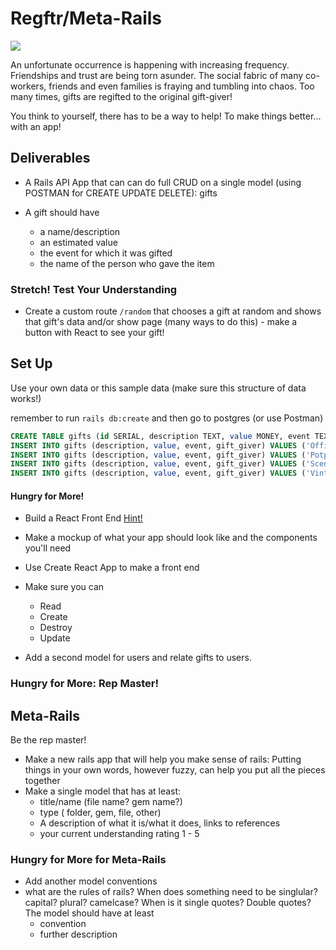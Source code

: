 # Regftr/Meta-Rails

![](https://rlv.zcache.com.au/reduce_reuse_regift_funny_christmas_6_cm_round_badge-r9911a7f1e4874b11853faf94371908ec_k94rf_307.jpg?rlvnet=1)

An unfortunate occurrence is happening with increasing frequency. Friendships and trust are being torn asunder. The social fabric of many co-workers, friends and even families is fraying and tumbling into chaos. Too many times, gifts are regifted to the original gift-giver!

You think to yourself, there has to be a way to help! To make things better... with an app!

## Deliverables
- A Rails API App that can can do full CRUD on a single model (using POSTMAN for CREATE UPDATE DELETE): gifts
- A gift should have

  - a name/description
  - an estimated value
  - the event for which it was gifted
  - the name of the person who gave the item
  
  
### Stretch! Test Your Understanding
- Create a custom route `/random` that chooses a gift at random and shows that gift's data and/or show page (many ways to do this) - make a button with React to see your gift!

## Set Up

Use your own data or this sample data (make sure this structure of data works!)

remember to run `rails db:create` and then go to postgres (or use Postman)

```SQL
CREATE TABLE gifts (id SERIAL, description TEXT, value MONEY, event TEXT, gift_giver VARCHAR(255));
INSERT INTO gifts (description, value, event, gift_giver) VALUES ('Office Space DVD', 4.19, 'Birthday', 'Random Coworker');
INSERT INTO gifts (description, value, event, gift_giver) VALUES ('Potpourri', 4.99, 'Christmas', 'Aunt Tilda');
INSERT INTO gifts (description, value, event, gift_giver) VALUES ('Scented Peach Candle', 9.99, 'Christmas', 'Mom');
INSERT INTO gifts (description, value, event, gift_giver) VALUES ('Vintage Snuggie', 13.79, 'Name Day', 'Weird Neighbor');
```


#### Hungry for More!
- Build a React Front End [Hint!](https://git.generalassemb.ly/Software-Engineering-Immersive-Remote/SEIR-Waverider/blob/master/unit_4/w11d01/instructor_notes/3.%20CORS.md)

- Make a mockup of what your app should look like and the components you'll need
- Use Create React App to make a front end
- Make sure you can
  - Read
  - Create
  - Destroy
  - Update
  
 - Add a second model for users and relate gifts to users.




### Hungry for More: Rep Master!

## Meta-Rails
Be the rep master!

- Make a new rails app that will help you make sense of rails: Putting things in your own words, however fuzzy, can help you put all the pieces together
- Make a single model that has at least:
  - title/name (file name? gem name?)
  - type ( folder, gem, file, other)
  - A description of what it is/what it does, links to references
  - your current understanding rating 1 - 5

### Hungry for More for Meta-Rails
- Add another model conventions
- what are the rules of rails? When does something need to be singlular? capital? plural? camelcase? When is it single quotes? Double quotes?
The model should have at least
  - convention
  - further description
